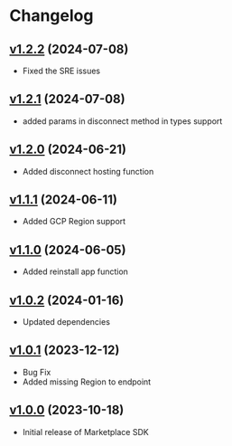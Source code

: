 # Changelog

## [v1.2.2](https://github.com/contentstack/contentstack-marketplace-sdk/tree/v1.2.2) (2024-07-08)
 - Fixed the SRE issues

## [v1.2.1](https://github.com/contentstack/contentstack-marketplace-sdk/tree/v1.2.1) (2024-07-08)
 - added params in disconnect method in types support
 
## [v1.2.0](https://github.com/contentstack/contentstack-marketplace-sdk/tree/v1.2.0) (2024-06-21)
 - Added disconnect hosting function

## [v1.1.1](https://github.com/contentstack/contentstack-marketplace-sdk/tree/v1.1.1) (2024-06-11)
 - Added GCP Region support

## [v1.1.0](https://github.com/contentstack/contentstack-marketplace-sdk/tree/v1.1.0) (2024-06-05)
 - Added reinstall app function

## [v1.0.2](https://github.com/contentstack/contentstack-marketplace-sdk/tree/v1.0.2) (2024-01-16)
 - Updated dependencies

## [v1.0.1](https://github.com/contentstack/contentstack-marketplace-sdk/tree/v1.0.1) (2023-12-12)
 - Bug Fix
  - Added missing Region to endpoint

## [v1.0.0](https://github.com/contentstack/contentstack-marketplace-sdk/tree/v1.0.0) (2023-10-18)
 - Initial release of Marketplace SDK
